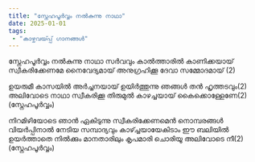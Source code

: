 ```yaml
---
title: "സ്നേഹപൂര്‍വ്വം നല്‍കുന്നു നാഥാ"
date: 2025-01-01
tags:
 - "കാഴ്ചവയ്‍പ്പ് ഗാനങ്ങൾ"
---
```


സ്നേഹപൂര്‍വ്വം നല്‍കുന്നു നാഥാ
സര്‍വവും കാല്‍ത്താരില്‍ കാണിക്കയായ്
സ്വീകരിക്കേണമേ നൈവേദ്യമായ്
അനുഗ്രഹിക്കൂ ദേവാ സമ്മോദമായ് (2)

ഉയരുമീ കാസയിൽ അർച്ചനയായ് 
ഉയിർത്തുന്നു ഞങ്ങൾ തൻ ഹൃത്തടവും(2)
അലിവോടെ നാഥാ സ്വീകരിക്കൂ 
തിരുമുൽ കാഴച്ചയായ് കൈക്കൊള്ളേണേ(2)
(സ്നേഹപൂര്‍വ്വം)

നിറമിഴിയോടെ ഞാൻ ഏകിടുന്നു 
സ്വീകരിക്കേണമെൻ നൊമ്പരങ്ങൾ 
വിയർപ്പിനാൽ നേടിയ സമ്പാദ്യവും 
കാഴ്ച്ചയായേകിടാം ഈ ബലിയിൽ 
ഉയർത്താതെ നിൽക്കും മാനതാരിലും 
കൃപമാരി ചൊരിയൂ അലിവോടെ നീ(2)
(സ്നേഹപൂര്‍വ്വം)
